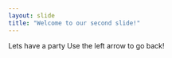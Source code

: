 ```yaml
---
layout: slide
title: "Welcome to our second slide!"
---
```

Lets have a party
Use the left arrow to go back!
